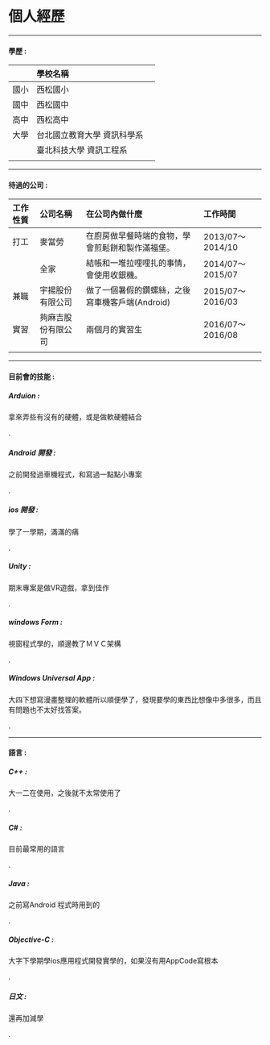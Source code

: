 # 個人經歷

---

#### 學歷 :

|  | 學校名稱 |  |
| :--- | :--- | :--- |
| 國小 | 西松國小 |  |
| 國中 | 西松國中 |  |
| 高中 | 西松高中 |  |
| 大學 | 台北國立教育大學 資訊科學系 |  |
|  | 臺北科技大學 資訊工程系 |  |
|  |  |  |

---

#### 待過的公司 :

| 工作性質 | 公司名稱 | 在公司內做什麼 | 工作時間 |
| :--- | :--- | :--- | :--- |
| 打工 | 麥當勞 | 在廚房做早餐時端的食物，學會煎鬆餅和製作滿福堡。 | 2013/07～2014/10 |
|  | 全家 | 結帳和一堆拉哩哩扎的事情，會使用收銀機。 | 2014/07～2015/07 |
| 兼職 | 宇揚股份有限公司 | 做了一個暑假的鑽螺絲，之後寫車機客戶端\(Android\) | 2015/07～2016/03 |
| 實習 | 夠麻吉股份有限公司 | 兩個月的實習生 | 2016/07～2016/08 |
|  |  |  |  |

---

#### 目前會的技能 :

##### Arduion : 

拿來弄些有沒有的硬體，或是做軟硬體結合

.

##### Android 開發 : 

之前開發過車機程式，和寫過一點點小專案

.

##### ios 開發 : 

學了一學期，滿滿的痛

.

##### Unity : 

期末專案是做VR遊戲，拿到佳作

.

##### windows Form : 

視窗程式學的，順邊教了ＭＶＣ架構

.

##### Windows Universal App : 

大四下想寫漫畫整理的軟體所以順便學了，發現要學的東西比想像中多很多，而且有問題也不太好找答案。

.

---

#### 語言 :

##### C++ : 

大一二在使用，之後就不太常使用了

.

##### C\# : 

目前最常用的語言

.

##### Java : 

之前寫Android 程式時用到的

.

##### Objective-C : 

大字下學期學ios應用程式開發實學的，如果沒有用AppCode寫根本

.

##### 日文 : 

還再加減學

.

